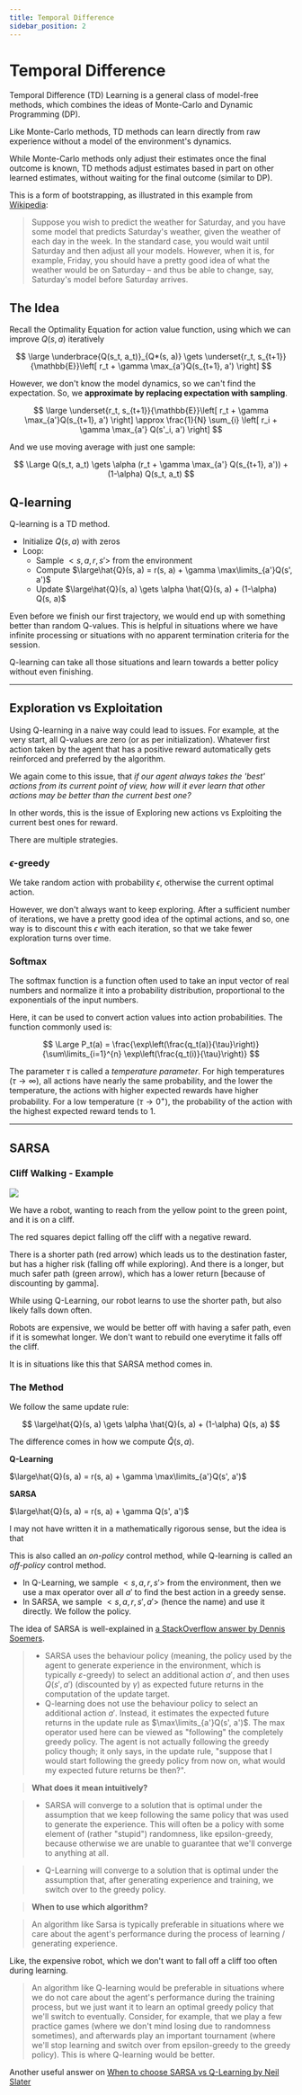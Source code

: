```yaml
---
title: Temporal Difference
sidebar_position: 2
---
```


# Temporal Difference

Temporal Difference (TD) Learning is a general class of model-free methods, which combines the ideas of Monte-Carlo and Dynamic Programming (DP).

Like Monte-Carlo methods, TD methods can learn directly from raw experience without a model of the environment's dynamics.

While Monte-Carlo methods only adjust their estimates once the final outcome is known, TD methods adjust estimates based in part on other learned estimates, without waiting for the final outcome (similar to DP).

This is a form of bootstrapping, as illustrated in this example from [Wikipedia](https://en.wikipedia.org/wiki/Temporal_difference_learning):

> Suppose you wish to predict the weather for Saturday, and you have some model that predicts Saturday's weather, given the weather of each day in the week. In the standard case, you would wait until Saturday and then adjust all your models. However, when it is, for example, Friday, you should have a pretty good idea of what the weather would be on Saturday – and thus be able to change, say, Saturday's model before Saturday arrives.

## The Idea

Recall the Optimality Equation for action value function, using which we can improve $Q(s, a)$ iteratively

$$
\large
\underbrace{Q(s_t, a_t)}_{Q*(s, a)} \gets \underset{r_t, s_{t+1}}{\mathbb{E}}\left[ r_t + \gamma \max_{a'}Q(s_{t+1}, a') \right]
$$

However, we don't know the model dynamics, so we can't find the expectation. So, we **approximate by replacing expectation with sampling**.

$$
\large
\underset{r_t, s_{t+1}}{\mathbb{E}}\left[ r_t + \gamma \max_{a'}Q(s_{t+1}, a') \right] \approx \frac{1}{N} \sum_{i} \left[ r_i + \gamma \max_{a'} Q(s'_i, a') \right]
$$

And we use moving average with just one sample:

$$
\Large
Q(s_t, a_t) \gets \alpha (r_t + \gamma \max_{a'} Q(s_{t+1}, a')) + (1-\alpha) Q(s_t, a_t)
$$

## Q-learning

Q-learning is a TD method.

- Initialize $Q(s, a)$ with zeros
- Loop:
    - Sample $< s, a, r, s' >$ from the environment
    - Compute $\large\hat{Q}(s, a) = r(s, a) + \gamma \max\limits_{a'}Q(s', a')$
    - Update $\large\hat{Q}(s, a) \gets \alpha \hat{Q}(s, a) + (1-\alpha) Q(s, a)$

Even before we finish our first trajectory, we would end up with something better than random Q-values. This is helpful in situations where we have infinite processing or situations with no apparent termination criteria for the session.

Q-learning can take all those situations and learn towards a better policy without even finishing.

---

## Exploration vs Exploitation

Using Q-learning in a naive way could lead to issues. For example, at the very start, all Q-values are zero (or as per initialization). Whatever first action taken by the agent that has a positive reward automatically gets reinforced and preferred by the algorithm.

We again come to this issue, that *if our agent always takes the 'best' actions from its current point of view, how will it ever learn that other actions may be better than the current best one?*

In other words, this is the issue of Exploring new actions vs Exploiting the current best ones for reward.

There are multiple strategies.

### $\epsilon$-greedy

We take random action with probability $\epsilon$, otherwise the current optimal action.

However, we don't always want to keep exploring. After a sufficient number of iterations, we have a pretty good idea of the optimal actions, and so, one way is to discount this $\epsilon$ with each iteration, so that we take fewer exploration turns over time.

### Softmax

The softmax function is a function often used to take an input vector of real numbers and normalize it into a probability distribution, proportional to the exponentials of the input numbers.

Here, it can be used to convert action values into action probabilities. The function commonly used is:

$$
\Large
P_t(a) = \frac{\exp\left(\frac{q_t(a)}{\tau}\right)}{\sum\limits_{i=1}^{n} \exp\left(\frac{q_t(i)}{\tau}\right)}
$$

The parameter $\tau$ is called a *temperature parameter*. For high temperatures ($\tau \to \infty$), all actions have nearly the same probability, and the lower the temperature, the actions with higher expected rewards have higher probability. For a low temperature ($\tau \to 0^+$), the probability of the action with the highest expected reward tends to 1.

---

## SARSA

### Cliff Walking - Example

![](https://i.imgur.com/JQ7FC4K.png)

We have a robot, wanting to reach from the yellow point to the green point, and it is on a cliff.

The red squares depict falling off the cliff with a negative reward. 

There is a shorter path (red arrow) which leads us to the destination faster, but has a higher risk (falling off while exploring). And there is a longer, but much safer path (green arrow), which has a lower return [because of discounting by gamma].

While using Q-Learning, our robot learns to use the shorter path, but also likely falls down often.

Robots are expensive, we would be better off with having a safer path, even if it is somewhat longer. We don't want to rebuild one everytime it falls off the cliff.

It is in situations like this that SARSA method comes in.

### The Method

We follow the same update rule:

$$
\large\hat{Q}(s, a) \gets \alpha \hat{Q}(s, a) + (1-\alpha) Q(s, a)
$$

The difference comes in how we compute $\hat{Q}(s, a)$.

**Q-Learning**

$\large\hat{Q}(s, a) = r(s, a) + \gamma \max\limits_{a'}Q(s', a')$

**SARSA**

$\large\hat{Q}(s, a) = r(s, a) + \gamma Q(s', a')$

I may not have written it in a mathematically rigorous sense, but the idea is that

This is also called an *on-policy* control method, while Q-learning is called an *off-policy* control method.

- In Q-Learning, we sample $<s, a, r, s'>$ from the environment, then we use a max operator over all $a'$ to find the best action in a greedy sense.
- In SARSA, we sample $<s, a, r, s', a'>$ (hence the name) and use it directly. We follow the policy.


The idea of SARSA is well-explained in [a StackOverflow answer by Dennis Soemers](https://stackoverflow.com/a/49390009).

> - SARSA uses the behaviour policy (meaning, the policy used by the agent to generate experience in the environment, which is typically $\varepsilon$-greedy) to select an additional action $a'$, and then uses $Q(s', a')$ (discounted by $\gamma$) as expected future returns in the computation of the update target.
> - Q-learning does not use the behaviour policy to select an additional action $a'$. Instead, it estimates the expected future returns in the update rule as $\max\limits_{a'}Q(s', a')$. The max operator used here can be viewed as "following" the completely greedy policy. The agent is not actually following the greedy policy though; it only says, in the update rule, "suppose that I would start following the greedy policy from now on, what would my expected future returns be then?".

> **What does it mean intuitively?**

> - SARSA will converge to a solution that is optimal under the assumption that we keep following the same policy that was used to generate the experience. This will often be a policy with some element of (rather "stupid") randomness, like epsilon-greedy, because otherwise we are unable to guarantee that we'll converge to anything at all.

> - Q-Learning will converge to a solution that is optimal under the assumption that, after generating experience and training, we switch over to the greedy policy.

> **When to use which algorithm?**

> An algorithm like Sarsa is typically preferable in situations where we care about the agent's performance during the process of learning / generating experience.

Like, the expensive robot, which we don't want to fall off a cliff too often during learning.

> An algorithm like Q-learning would be preferable in situations where we do not care about the agent's performance during the training process, but we just want it to learn an optimal greedy policy that we'll switch to eventually. Consider, for example, that we play a few practice games (where we don't mind losing due to randomness sometimes), and afterwards play an important tournament (where we'll stop learning and switch over from epsilon-greedy to the greedy policy). This is where Q-learning would be better.

Another useful answer on [When to choose SARSA vs Q-Learning by Neil Slater](https://stats.stackexchange.com/questions/326788/when-to-choose-sarsa-vs-q-learning)